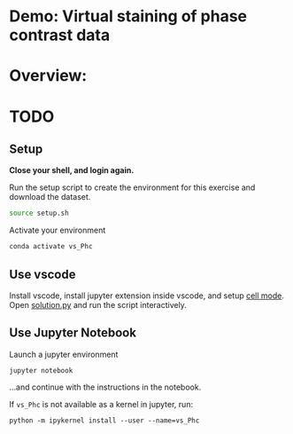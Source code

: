 # Demo: Virtual staining of phase contrast data

# Overview:

# TODO

## Setup

**Close your shell, and login again.** 

Run the setup script to create the environment for this exercise and download the dataset.
```bash
source setup.sh
```

Activate your environment
```bash
conda activate vs_Phc
```

## Use vscode

Install vscode, install jupyter extension inside vscode, and setup [cell mode](https://code.visualstudio.com/docs/python/jupyter-support-py). Open [solution.py](solution.py) and run the script interactively.

## Use Jupyter Notebook

Launch a jupyter environment

```
jupyter notebook
```

...and continue with the instructions in the notebook.

If `vs_Phc` is not available as a kernel in jupyter, run:

```
python -m ipykernel install --user --name=vs_Phc
```
